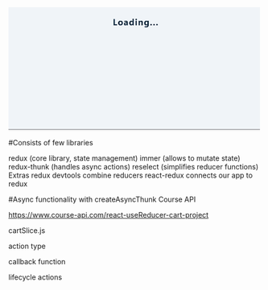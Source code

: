
![](https://github.com/esraelif/my_bag/blob/main/public/mybag.gif)


#Consists of few libraries

redux (core library, state management)
immer (allows to mutate state)
redux-thunk (handles async actions)
reselect (simplifies reducer functions)
Extras
redux devtools
combine reducers
react-redux
connects our app to redux

#Async functionality with createAsyncThunk
Course API

https://www.course-api.com/react-useReducer-cart-project

cartSlice.js

action type

callback function

lifecycle actions
